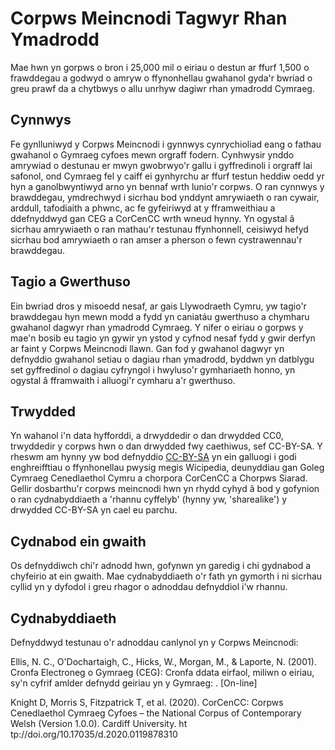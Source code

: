 # Corpws Meincnodi Tagwyr Rhan Ymadrodd

Mae hwn yn gorpws o bron i 25,000 mil o eiriau o destun ar ffurf 1,500 o frawddegau a godwyd o amryw o ffynonhellau gwahanol gyda'r bwriad o greu prawf da a chytbwys o allu unrhyw dagiwr rhan ymadrodd Cymraeg.

## Cynnwys
Fe gynlluniwyd y Corpws Meincnodi i gynnwys cynrychioliad eang o fathau gwahanol o Gymraeg cyfoes mewn orgraff fodern. Cynhwysir ynddo amrywiad o destunau er mwyn gwobrwyo'r gallu i gyffredinoli i orgraff lai safonol, ond Cymraeg fel y caiff ei gynhyrchu ar ffurf testun heddiw oedd yr hyn a ganolbwyntiwyd arno yn bennaf wrth lunio'r corpws. O ran cynnwys y brawddegau, ymdrechwyd i sicrhau bod ynddynt amrywiaeth o ran cywair, arddull, tafodiaith a phwnc, ac fe gyfeiriwyd at y fframweithiau a ddefnyddwyd gan CEG a CorCenCC wrth wneud hynny. Yn ogystal â sicrhau amrywiaeth o ran mathau'r testunau ffynhonnell, ceisiwyd hefyd sicrhau bod amrywiaeth o ran amser a pherson o fewn cystrawennau'r brawddegau.

## Tagio a Gwerthuso
Ein bwriad dros y misoedd nesaf, ar gais Llywodraeth Cymru, yw tagio'r brawddegau hyn mewn modd a fydd yn caniatáu gwerthuso a chymharu gwahanol dagwyr rhan ymadrodd Cymraeg. Y nifer o eiriau o gorpws y mae'n bosib eu tagio yn gywir yn ystod y cyfnod nesaf fydd y gwir derfyn ar faint y Corpws Meincnodi llawn. Gan fod y gwahanol dagwyr yn defnyddio gwahanol setiau o dagiau rhan ymadrodd, byddwn yn datblygu set gyffredinol o dagiau cyfryngol i hwyluso'r gymhariaeth honno, yn ogystal â fframwaith i alluogi'r cymharu a'r gwerthuso. 

## Trwydded
Yn wahanol i'n data hyfforddi, a drwyddedir o dan drwydded CC0, trwyddedir y corpws hwn o dan drwydded fwy caethiwus, sef CC-BY-SA. Y rheswm am hynny yw bod defnyddio [CC-BY-SA](https://creativecommons.org/licenses/by-sa/2.0/) yn ein galluogi i godi enghreifftiau o ffynhonellau pwysig megis Wicipedia, deunyddiau gan Goleg Cymraeg Cenedlaethol Cymru a chorpora CorCenCC a Chorpws Siarad. Gellir dosbarthu'r corpws meincnodi hwn yn rhydd cyhyd â bod y gofynion o ran cydnabyddiaeth a 'rhannu cyffelyb' (hynny yw, 'sharealike') y drwydded CC-BY-SA yn cael eu parchu. 

## Cydnabod ein gwaith
Os defnyddiwch chi'r adnodd hwn, gofynwn yn garedig i chi gydnabod a chyfeirio at ein gwaith. Mae cydnabyddiaeth o'r fath yn gymorth i ni sicrhau cyllid yn y dyfodol i greu rhagor o adnoddau defnyddiol i'w rhannu.

## Cydnabyddiaeth
Defnyddwyd testunau o'r adnoddau canlynol yn y Corpws Meincnodi:

Ellis, N. C., O'Dochartaigh, C., Hicks, W., Morgan, M., & Laporte, N. (2001). Cronfa Electroneg o Gymraeg (CEG): Cronfa ddata eirfaol, miliwn o eiriau, sy'n cyfrif amlder defnydd geiriau yn y Gymraeg: . \[On-line\]

Knight D, Morris S, Fitzpatrick T, et al. (2020). CorCenCC: Corpws Cenedlaethol Cymraeg Cyfoes – the National Corpus of Contemporary Welsh (Version 1.0.0). Cardiff University. ht tp://doi.org/10.17035/d.2020.0119878310
